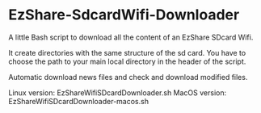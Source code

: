 # EzShare-SdcardWifi-Downloader

A little Bash script to download all the content of an EzShare SDcard Wifi.

It create directories with the same structure of the sd card. You have to choose the path to your main local directory in the header of the script.

Automatic download news files and check and download modified files.

Linux version: EzShareWifiSDcardDownloader.sh
MacOS version: EzShareWifiSDcardDownloader-macos.sh
